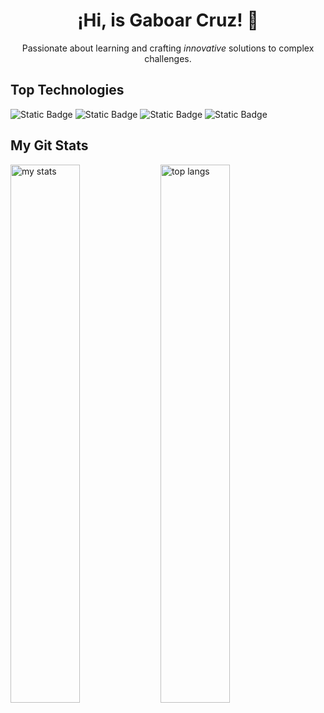 <h1 align="center">¡Hi, is Gaboar Cruz! 👋</h1>

<p align="center">
  Passionate about learning and crafting <i>innovative</i> solutions to complex challenges. 
</p>

## Top Technologies
![Static Badge](https://img.shields.io/badge/HTML5-%23E34F26?style=for-the-badge&logo=HTML5&logoColor=white) ![Static Badge](https://img.shields.io/badge/css3-%231572B6?style=for-the-badge&logo=css3&logoColor=white) ![Static Badge](https://img.shields.io/badge/JavaScript-222?style=for-the-badge&logo=JavaScript&logoColor=%23F7DF1E) ![Static Badge](https://img.shields.io/badge/python-%23006600?style=for-the-badge&logo=python&logoColor=white)

## My Git Stats
<img alt="my stats" align="left" width="47%" src="https://github-readme-stats.vercel.app/api?username=gaboarcruz"/>
<img alt="top langs" align="left" width="47%" src="https://github-readme-stats.vercel.app/api/top-langs/?username=gaboarcruz&layout=compact"/>
